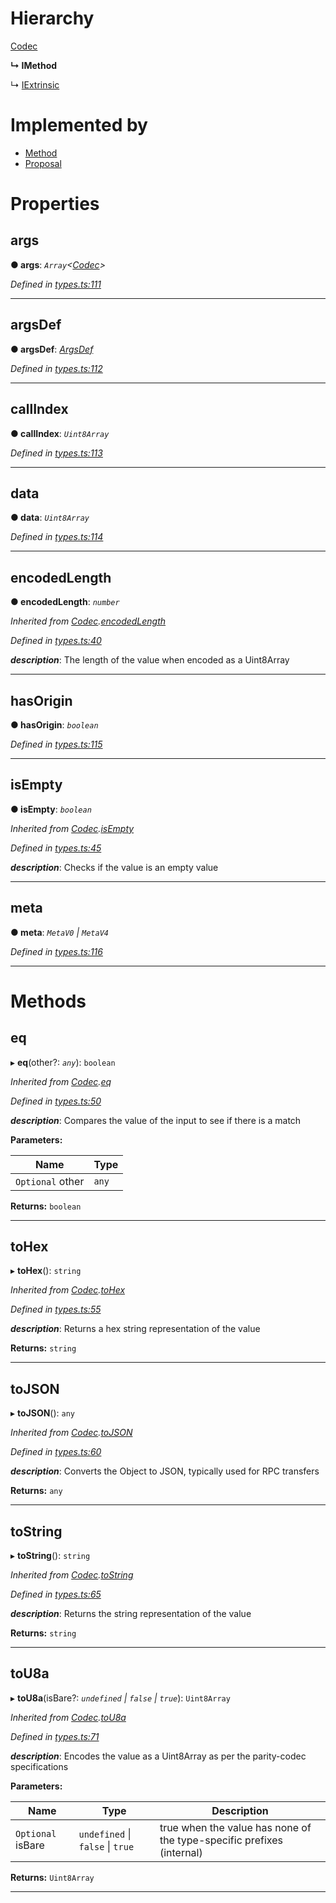 

# Hierarchy

 [Codec](_types_.codec.md)

**↳ IMethod**

↳  [IExtrinsic](_types_.iextrinsic.md)

# Implemented by

* [Method](../classes/_primitive_method_.method.md)
* [Proposal](../classes/_type_proposal_.proposal.md)

# Properties

<a id="args"></a>

##  args

**● args**: *`Array`<[Codec](_types_.codec.md)>*

*Defined in [types.ts:111](https://github.com/polkadot-js/api/blob/7fb1944/packages/types/src/types.ts#L111)*

___
<a id="argsdef"></a>

##  argsDef

**● argsDef**: *[ArgsDef](_types_.argsdef.md)*

*Defined in [types.ts:112](https://github.com/polkadot-js/api/blob/7fb1944/packages/types/src/types.ts#L112)*

___
<a id="callindex"></a>

##  callIndex

**● callIndex**: *`Uint8Array`*

*Defined in [types.ts:113](https://github.com/polkadot-js/api/blob/7fb1944/packages/types/src/types.ts#L113)*

___
<a id="data"></a>

##  data

**● data**: *`Uint8Array`*

*Defined in [types.ts:114](https://github.com/polkadot-js/api/blob/7fb1944/packages/types/src/types.ts#L114)*

___
<a id="encodedlength"></a>

##  encodedLength

**● encodedLength**: *`number`*

*Inherited from [Codec](_types_.codec.md).[encodedLength](_types_.codec.md#encodedlength)*

*Defined in [types.ts:40](https://github.com/polkadot-js/api/blob/7fb1944/packages/types/src/types.ts#L40)*

*__description__*: The length of the value when encoded as a Uint8Array

___
<a id="hasorigin"></a>

##  hasOrigin

**● hasOrigin**: *`boolean`*

*Defined in [types.ts:115](https://github.com/polkadot-js/api/blob/7fb1944/packages/types/src/types.ts#L115)*

___
<a id="isempty"></a>

##  isEmpty

**● isEmpty**: *`boolean`*

*Inherited from [Codec](_types_.codec.md).[isEmpty](_types_.codec.md#isempty)*

*Defined in [types.ts:45](https://github.com/polkadot-js/api/blob/7fb1944/packages/types/src/types.ts#L45)*

*__description__*: Checks if the value is an empty value

___
<a id="meta"></a>

##  meta

**● meta**: *`MetaV0` \| `MetaV4`*

*Defined in [types.ts:116](https://github.com/polkadot-js/api/blob/7fb1944/packages/types/src/types.ts#L116)*

___

# Methods

<a id="eq"></a>

##  eq

▸ **eq**(other?: *`any`*): `boolean`

*Inherited from [Codec](_types_.codec.md).[eq](_types_.codec.md#eq)*

*Defined in [types.ts:50](https://github.com/polkadot-js/api/blob/7fb1944/packages/types/src/types.ts#L50)*

*__description__*: Compares the value of the input to see if there is a match

**Parameters:**

| Name | Type |
| ------ | ------ |
| `Optional` other | `any` |

**Returns:** `boolean`

___
<a id="tohex"></a>

##  toHex

▸ **toHex**(): `string`

*Inherited from [Codec](_types_.codec.md).[toHex](_types_.codec.md#tohex)*

*Defined in [types.ts:55](https://github.com/polkadot-js/api/blob/7fb1944/packages/types/src/types.ts#L55)*

*__description__*: Returns a hex string representation of the value

**Returns:** `string`

___
<a id="tojson"></a>

##  toJSON

▸ **toJSON**(): `any`

*Inherited from [Codec](_types_.codec.md).[toJSON](_types_.codec.md#tojson)*

*Defined in [types.ts:60](https://github.com/polkadot-js/api/blob/7fb1944/packages/types/src/types.ts#L60)*

*__description__*: Converts the Object to JSON, typically used for RPC transfers

**Returns:** `any`

___
<a id="tostring"></a>

##  toString

▸ **toString**(): `string`

*Inherited from [Codec](_types_.codec.md).[toString](_types_.codec.md#tostring)*

*Defined in [types.ts:65](https://github.com/polkadot-js/api/blob/7fb1944/packages/types/src/types.ts#L65)*

*__description__*: Returns the string representation of the value

**Returns:** `string`

___
<a id="tou8a"></a>

##  toU8a

▸ **toU8a**(isBare?: *`undefined` \| `false` \| `true`*): `Uint8Array`

*Inherited from [Codec](_types_.codec.md).[toU8a](_types_.codec.md#tou8a)*

*Defined in [types.ts:71](https://github.com/polkadot-js/api/blob/7fb1944/packages/types/src/types.ts#L71)*

*__description__*: Encodes the value as a Uint8Array as per the parity-codec specifications

**Parameters:**

| Name | Type | Description |
| ------ | ------ | ------ |
| `Optional` isBare | `undefined` \| `false` \| `true` |  true when the value has none of the type-specific prefixes (internal) |

**Returns:** `Uint8Array`

___

